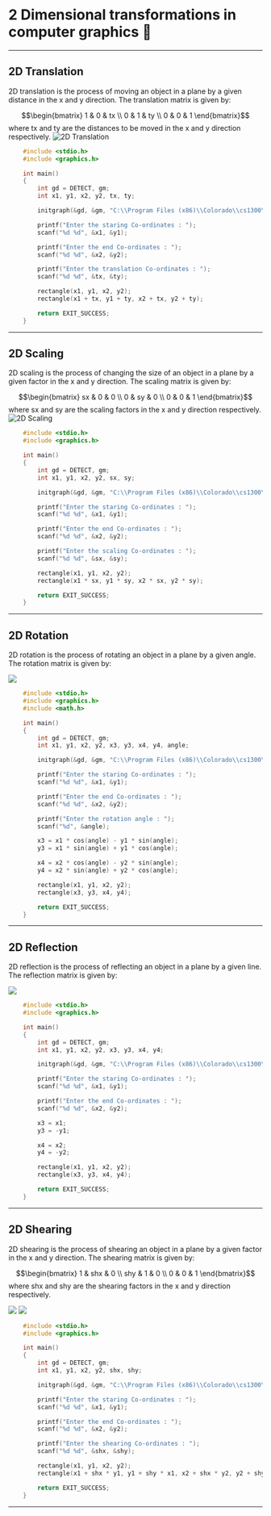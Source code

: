 # 2 Dimensional transformations in computer graphics 🍂

---
## 2D Translation

2D translation is the process of moving an object in a plane by a given distance in the x and y direction. The translation matrix is given by:

$$\begin{bmatrix} 1 & 0 & tx \\ 0 & 1 & ty \\ 0 & 0 & 1 \end{bmatrix}$$
where tx and ty are the distances to be moved in the x and y direction respectively.
![2D Translation](2D-Translation-300x245.png)

```C
    #include <stdio.h>
    #include <graphics.h>

    int main() 
    {
        int gd = DETECT, gm;
        int x1, y1, x2, y2, tx, ty;

        initgraph(&gd, &gm, "C:\\Program Files (x86)\\Colorado\\cs1300\\bgi");

        printf("Enter the staring Co-ordinates : ");
        scanf("%d %d", &x1, &y1);

        printf("Enter the end Co-ordinates : ");
        scanf("%d %d", &x2, &y2);

        printf("Enter the translation Co-ordinates : ");
        scanf("%d %d", &tx, &ty);

        rectangle(x1, y1, x2, y2);
        rectangle(x1 + tx, y1 + ty, x2 + tx, y2 + ty);

        return EXIT_SUCCESS;
    }

```
---

## 2D Scaling

2D scaling is the process of changing the size of an object in a plane by a given factor in the x and y direction. The scaling matrix is given by:

$$\begin{bmatrix} sx & 0 & 0 \\ 0 & sy & 0 \\ 0 & 0 & 1 \end{bmatrix}$$
where sx and sy are the scaling factors in the x and y direction respectively.
![2D Scaling](Scaling-in-Computer-Graphics-Problem-1-Solution-300x124.png)

```C
    #include <stdio.h>
    #include <graphics.h>

    int main() 
    {
        int gd = DETECT, gm;
        int x1, y1, x2, y2, sx, sy;

        initgraph(&gd, &gm, "C:\\Program Files (x86)\\Colorado\\cs1300\\bgi");

        printf("Enter the staring Co-ordinates : ");
        scanf("%d %d", &x1, &y1);

        printf("Enter the end Co-ordinates : ");
        scanf("%d %d", &x2, &y2);

        printf("Enter the scaling Co-ordinates : ");
        scanf("%d %d", &sx, &sy);

        rectangle(x1, y1, x2, y2);
        rectangle(x1 * sx, y1 * sy, x2 * sx, y2 * sy);

        return EXIT_SUCCESS;
    }
```
---

## 2D Rotation

2D rotation is the process of rotating an object in a plane by a given angle. The rotation matrix is given by:

![](2d-rotation-l.jpg)

```C
    #include <stdio.h>
    #include <graphics.h>
    #include <math.h>

    int main() 
    {
        int gd = DETECT, gm;
        int x1, y1, x2, y2, x3, y3, x4, y4, angle;

        initgraph(&gd, &gm, "C:\\Program Files (x86)\\Colorado\\cs1300\\bgi");

        printf("Enter the staring Co-ordinates : ");
        scanf("%d %d", &x1, &y1);

        printf("Enter the end Co-ordinates : ");
        scanf("%d %d", &x2, &y2);

        printf("Enter the rotation angle : ");
        scanf("%d", &angle);

        x3 = x1 * cos(angle) - y1 * sin(angle);
        y3 = x1 * sin(angle) + y1 * cos(angle);

        x4 = x2 * cos(angle) - y2 * sin(angle);
        y4 = x2 * sin(angle) + y2 * cos(angle);

        rectangle(x1, y1, x2, y2);
        rectangle(x3, y3, x4, y4);

        return EXIT_SUCCESS;
    }
```
---

## 2D Reflection

2D reflection is the process of reflecting an object in a plane by a given line. The reflection matrix is given by:

![](mirror_reflection.bmp)

```C
    #include <stdio.h>
    #include <graphics.h>

    int main() 
    {
        int gd = DETECT, gm;
        int x1, y1, x2, y2, x3, y3, x4, y4;

        initgraph(&gd, &gm, "C:\\Program Files (x86)\\Colorado\\cs1300\\bgi");

        printf("Enter the staring Co-ordinates : ");
        scanf("%d %d", &x1, &y1);

        printf("Enter the end Co-ordinates : ");
        scanf("%d %d", &x2, &y2);

        x3 = x1;
        y3 = -y1;

        x4 = x2;
        y4 = -y2;

        rectangle(x1, y1, x2, y2);
        rectangle(x3, y3, x4, y4);

        return EXIT_SUCCESS;
    }
```
---

## 2D Shearing

2D shearing is the process of shearing an object in a plane by a given factor in the x and y direction. The shearing matrix is given by:

$$\begin{bmatrix} 1 & shx & 0 \\ shy & 1 & 0 \\ 0 & 0 & 1 \end{bmatrix}$$
where shx and shy are the shearing factors in the x and y direction respectively.

![](xD.png)
![](yD.png)

```C
    #include <stdio.h>
    #include <graphics.h>

    int main() 
    {
        int gd = DETECT, gm;
        int x1, y1, x2, y2, shx, shy;

        initgraph(&gd, &gm, "C:\\Program Files (x86)\\Colorado\\cs1300\\bgi");

        printf("Enter the staring Co-ordinates : ");
        scanf("%d %d", &x1, &y1);

        printf("Enter the end Co-ordinates : ");
        scanf("%d %d", &x2, &y2);

        printf("Enter the shearing Co-ordinates : ");
        scanf("%d %d", &shx, &shy);

        rectangle(x1, y1, x2, y2);
        rectangle(x1 + shx * y1, y1 + shy * x1, x2 + shx * y2, y2 + shy * x2);

        return EXIT_SUCCESS;
    }
```
---
